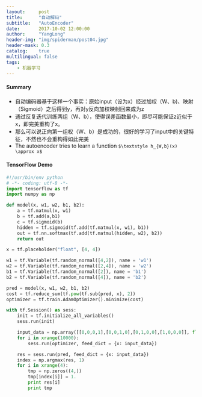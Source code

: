 ```yaml
---
layout:     post
title:      "自动解码"
subtitle:   "AutoEncoder"
date:       2017-10-02 12:00:00
author:     "YangLong"
header-img: "img/spiderman/post04.jpg"
header-mask: 0.3
catalog:    true 
multilingual: false  
tags:
    - 机器学习
---
```

#### Summary
- 自动编码器基于这样一个事实：原始input（设为x）经过加权（W、b)、映射（Sigmoid）之后得到y，再对y反向加权映射回来成为z
- 通过反复迭代训练两组（W、b），使得误差函数最小，即尽可能保证z近似于x，即完美重构了x。
- 那么可以说正向第一组权（W、b）是成功的，很好的学习了input中的关键特征，不然也不会重构得如此完美
- The autoencoder tries to learn a function `$\textstyle h_{W,b}(x) \approx x$`

#### TensorFlow Demo

```python
#!/usr/bin/env python 
# -*- coding: utf-8 -*- 
import tensorflow as tf 
import numpy as np 

def model(x, w1, w2, b1, b2): 
    a = tf.matmul(x, w1) 
    b = tf.add(a,b1) 
    c = tf.sigmoid(b) 
    hidden = tf.sigmoid(tf.add(tf.matmul(x, w1), b1)) 
    out = tf.nn.softmax(tf.add(tf.matmul(hidden, w2), b2)) 
    return out 

x = tf.placeholder("float", [4, 4]) 

w1 = tf.Variable(tf.random_normal([4,2]), name = 'w1') 
w2 = tf.Variable(tf.random_normal([2,4]), name = 'w2') 
b1 = tf.Variable(tf.random_normal([2]), name = 'b1') 
b2 = tf.Variable(tf.random_normal([4]), name = 'b2') 

pred = model(x, w1, w2, b1, b2) 
cost = tf.reduce_sum(tf.pow(tf.sub(pred, x), 2)) 
optimizer = tf.train.AdamOptimizer().minimize(cost) 

with tf.Session() as sess: 
    init = tf.initialize_all_variables() 
    sess.run(init) 

    input_data = np.array([[0,0,0,1],[0,0,1,0],[0,1,0,0],[1,0,0,0]], float) 
    for i in xrange(10000): 
        sess.run(optimizer, feed_dict = {x: input_data}) 

    res = sess.run(pred, feed_dict = {x: input_data}) 
    index = np.argmax(res, 1) 
    for i in xrange(4): 
        tmp = np.zeros((4,)) 
        tmp[index[i]] = 1. 
        print res[i] 
        print tmp

```